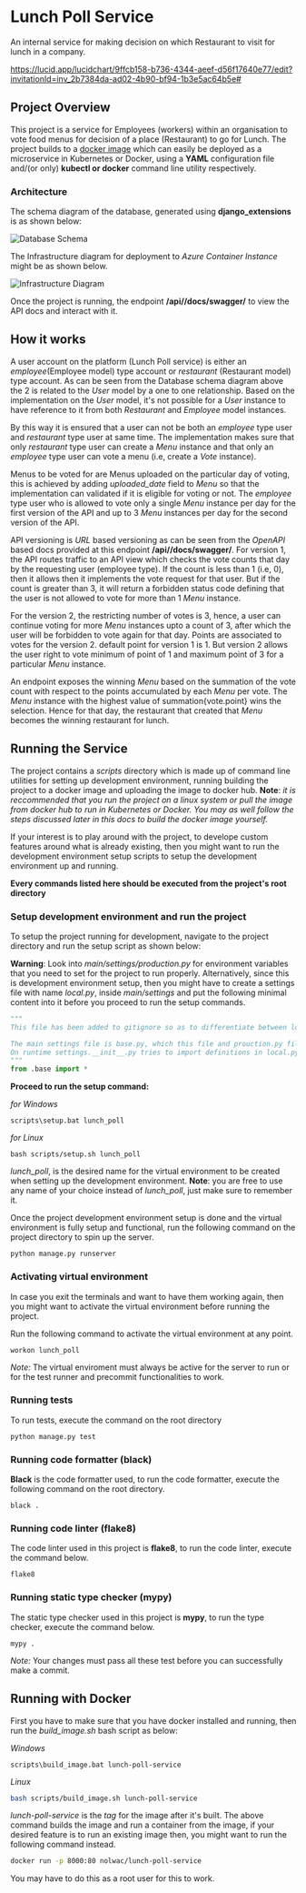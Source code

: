 # Lunch Poll Service
An internal service for making decision on which Restaurant to visit for lunch in a company.

https://lucid.app/lucidchart/9ffcb158-b736-4344-aeef-d56f17640e77/edit?invitationId=inv_2b7384da-ad02-4b90-bf94-1b3e5ac64b5e#

## Project Overview

This project is a service for Employees (workers) within an organisation to vote food menus for decision of a place (Restaurant) to go for Lunch. The project builds to a [docker image](https://hub.docker.com/repository/registry-1.docker.io/nolwac/lunch-poll-service/general) which can easily be deployed as a microservice in Kubernetes or Docker, using a **YAML** configuration file and/(or only) **kubectl or docker** command line utility respectively.

### Architecture
The schema diagram of the database, generated using **django_extensions** is as shown below:

![Database Schema](database_schema.png)

The Infrastructure diagram for deployment to *Azure Container Instance* might be as shown below.

![Infrastructure Diagram](infra_diagram.png)

Once the project is running, the endpoint **/api/<version>/docs/swagger/** to view the API docs and interact with it.

## How it works
A user account on the platform (Lunch Poll service) is either an *employee*(Employee model) type account or *restaurant* (Restaurant model) type account. As can be seen from the Database schema diagram above the 2 is related to the *User* model by a one to one relationship. Based on the implementation on the *User* model, it's not possible for a *User* instance to have reference to it from both *Restaurant* and *Employee* model instances.

By this way it is ensured that a user can not be both an *employee* type user and *restaurant* type user at same time.
The implementation makes sure that only *restaurant* type user can create a *Menu* instance and that only an *employee* type user can vote a menu (i.e, create a *Vote* instance).

Menus to be voted for are Menus uploaded on the particular day of voting, this is achieved by adding *uploaded_date* field to *Menu* so that the implementation can validated if it is eligible for voting or not. The *employee* type user who is allowed to vote only a single *Menu* instance per day for the first version of the API and up to 3 *Menu* instances per day for the second version of the API.

API versioning is *URL* based versioning as can be seen from the *OpenAPI* based docs provided at this endpoint **/api/<version>/docs/swagger/**. For version 1, the API routes traffic to an API view which checks the vote counts that day by the requesting user (employee type). If the count is less than 1 (i.e, 0), then it allows then it implements the vote request for that user. But if the count is greater than 3, it will return a forbidden status code defining that the user is not allowed to vote for more than 1 *Menu* instance.

For the version 2, the restricting number of votes is 3, hence, a user can continue voting for more *Menu* instances upto a count of 3, after which the user will be forbidden to vote again for that day. Points are associated to votes for the version 2. default point for version 1 is 1. But version 2 allows the user right to vote minimum of point of 1 and maximum point of 3 for a particular *Menu* instance.

An endpoint exposes the winning *Menu* based on the summation of the vote count with respect to the points accumulated by each *Menu* per vote.
The *Menu* instance with the highest value of summation{vote.point} wins the selection. Hence for that day, the restaurant that created that *Menu* becomes the winning restaurant for lunch.

## Running the Service

The project contains a *scripts* directory which is made up of command line utilities for setting up development environment, running building the project to a docker image and uploading the image to docker hub.
**Note**: *it is reccommended that you run the project on a linux system or pull the image from docker hub to run in Kubernetes or Docker. You may as well follow the steps discussed later in this docs to build the docker image yourself.*

If your interest is to play around with the project, to develope custom features around what is already existing, then you might want to run the development environment setup scripts to setup the development environment up and running.

**Every commands listed here should be executed from the project's root directory** 

### Setup development environment and run the project
To setup the project running for development, navigate to the project directory and run the setup script as shown below:

**Warning**: Look into *main/settings/production.py* for environment variables that you need to set for the project to run properly.
Alternatively, since this is development environment setup, then you might have to create a settings file with name *local.py*, inside *main/settings* and put the following minimal content into it before you proceed to run the setup commands.
```python
"""
This file has been added to gitignore so as to differentiate between local development settings and production settins.

The main settings file is base.py, which this file and prouction.py file imports from.
On runtime settings.__init__.py tries to import definitions in local.py, if the import fails, it falls back to production.py, this explains why adding this file automatically makes the settings defined here the default settings for development.
"""
from .base import *

```
**Proceed to run the setup command:**

*for Windows*
```shell
scripts\setup.bat lunch_poll
```

*for Linux*
```shell
bash scripts/setup.sh lunch_poll
```
*lunch_poll*, is the desired name for the virtual environment to be created when setting up the development environment.
**Note**: you are free to use any name of your choice instead of *lunch_poll*, just make sure to remember it.

Once the project development environment setup is done and the virtual environment is fully setup and functional, run the following command on the project directory to spin up the server.

```shell
python manage.py runserver
```

### Activating virtual environment
In case you exit the terminals and want to have them working again, then you might want to activate the virtual environment before running the project.

Run the following command to activate the virtual environment at any point.

```shell
workon lunch_poll
```
*Note:* The virtual enviroment must always be active for the server to run or for the test runner and precommit functionalities to work.

### Running tests

To run tests, execute the command on the root directory

```shell
python manage.py test
```

### Running code formatter (black)

**Black** is the code formatter used, to run the code formatter, execute the following command on the root directory.

```shell
black .
```

### Running code linter (flake8)

The code linter used in this project is **flake8**, to run the code linter, execute the command below.

```shell
flake8
```

### Running static type checker (mypy)

The static type checker used in this project is **mypy**, to run the type checker, execute the command below.

```shell
mypy .
```

*Note:* Your changes must pass all these test before you can successfully make a commit.

## Running with Docker
First you have to make sure that you have docker installed and running, then run the *build_image.sh* bash script as below:

*Windows*
```shell
scripts\build_image.bat lunch-poll-service
```

*Linux*
```bash
bash scripts/build_image.sh lunch-poll-service
```
*lunch-poll-service* is the *tag* for the image after it's built.
The above command builds the image and run a container from the image, if your desired feature is to run an existing image then, you might want to run the following command instead.

```bash
docker run -p 8000:80 nolwac/lunch-poll-service
```
You may have to do this as a root user for this to work.